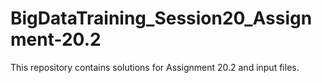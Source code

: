# BigDataTraining_Session20_Assignment-20.2
This repository contains solutions for Assignment 20.2 and input files.
